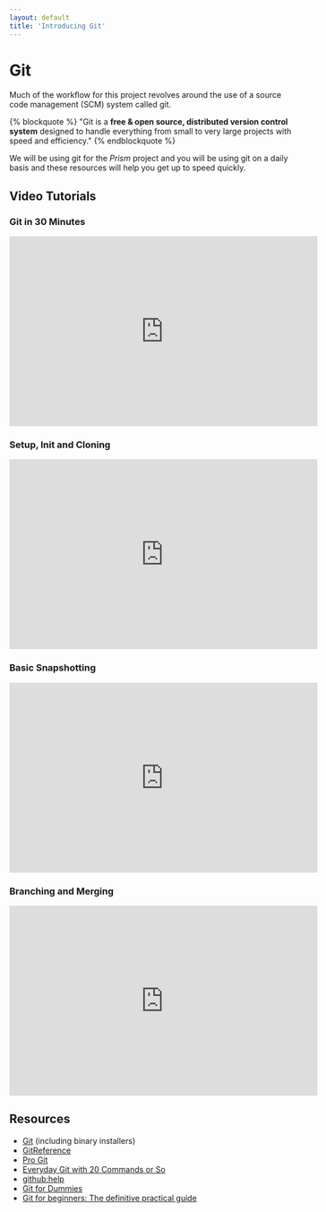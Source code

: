 ```yaml
---
layout: default
title: 'Introducing Git'
---
```


# Git

Much of the workflow for this project revolves around the use of a
source code management (SCM) system called git. 

{% blockquote %}
"Git is a <strong>free & open source, distributed version control system</strong> designed
to handle everything from small to very large projects with speed and efficiency."
{% endblockquote %}

We will be using git for the *Prism* project and you will be using git
on a daily basis and these resources will help you get up to speed
quickly. 

## Video Tutorials

### Git in 30 Minutes
<iframe src="http://blip.tv/play/AYH4h3sC.html" width="550" height="339" frameborder="0" allowfullscreen></iframe><embed type="application/x-shockwave-flash" src="http://a.blip.tv/api.swf#AYH4h3sC" style="display:none"></embed>

### Setup, Init and Cloning
<iframe src="http://blip.tv/play/AYKC00sC.html" width="550" height="339" frameborder="0" allowfullscreen></iframe><embed type="application/x-shockwave-flash" src="http://a.blip.tv/api.swf#AYKC00sC" style="display:none"></embed>

### Basic Snapshotting
<iframe src="http://blip.tv/play/AYKC6yoC.html" width="550" height="339" frameborder="0" allowfullscreen></iframe><embed type="application/x-shockwave-flash" src="http://a.blip.tv/api.swf#AYKC6yoC" style="display:none"></embed>

### Branching and Merging
<iframe src="http://blip.tv/play/AYKC7FwC.html" width="550" height="339" frameborder="0" allowfullscreen></iframe><embed type="application/x-shockwave-flash" src="http://a.blip.tv/api.swf#AYKC7FwC" style="display:none"></embed>


## Resources
* [Git][1] (including binary installers)
* [GitReference][2]
* [Pro Git][3]
* [Everyday Git with 20 Commands or So][4]
* [github:help][5]
* [Git for Dummies][6]
* [Git for beginners: The definitive practical guide][7]

[1]: http://git-scm.com/
[2]: http://gitref.org/
[3]: http://progit.org/book/
[4]: http://www.kernel.org/pub/software/scm/git/docs/everyday.html
[5]: http://help.github.com/
[6]: http://wiki.freegeek.org/index.php/Git_for_dummies
[7]: http://stackoverflow.com/questions/315911/git-for-beginners-the-definitive-practical-guide
